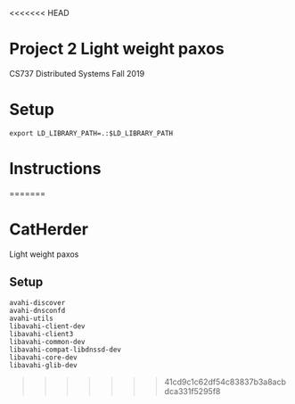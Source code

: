 <<<<<<< HEAD
# Project 2 Light weight paxos 

CS737 Distributed Systems Fall 2019

# Setup

    export LD_LIBRARY_PATH=.:$LD_LIBRARY_PATH 

# Instructions
=======
# CatHerder
Light weight paxos 
## Setup 
    avahi-discover
    avahi-dnsconfd
    avahi-utils
    libavahi-client-dev
    libavahi-client3
    libavahi-common-dev
    libavahi-compat-libdnssd-dev
    libavahi-core-dev 
    libavahi-glib-dev
>>>>>>> 41cd9c1c62df54c83837b3a8acbdca331f5295f8
